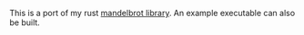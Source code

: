 This is a port of my rust [mandelbrot library](https://github.com/daniel-j-anderson-dev/mandlebrot).
An example executable can also be built.